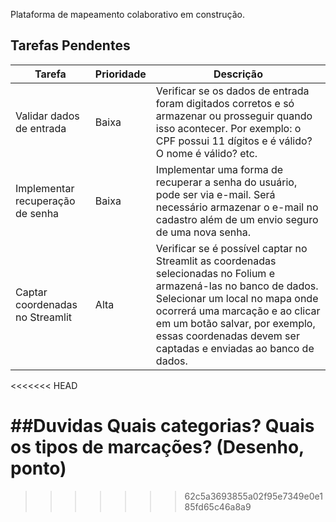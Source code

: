 Plataforma de mapeamento colaborativo em construção.

## Tarefas Pendentes

| Tarefa                                  | Prioridade | Descrição                                                                                                         |
|-----------------------------------------|------------|-------------------------------------------------------------------------------------------------------------------|
| Validar dados de entrada                | Baixa      | Verificar se os dados de entrada foram digitados corretos e só armazenar ou prosseguir quando isso acontecer. Por exemplo: o CPF possui 11 dígitos e é válido? O nome é válido? etc. |
| Implementar recuperação de senha        | Baixa      | Implementar uma forma de recuperar a senha do usuário, pode ser via e-mail. Será necessário armazenar o e-mail no cadastro além de um envio seguro de uma nova senha. |
| Captar coordenadas no Streamlit         | Alta       | Verificar se é possível captar no Streamlit as coordenadas selecionadas no Folium e armazená-las no banco de dados. Selecionar um local no mapa onde ocorrerá uma marcação e ao clicar em um botão salvar, por exemplo, essas coordenadas devem ser captadas e enviadas ao banco de dados. |
<<<<<<< HEAD


##Duvidas
Quais categorias?
Quais os tipos de marcações? (Desenho, ponto)
=======
>>>>>>> 62c5a3693855a02f95e7349e0e185fd65c46a8a9
